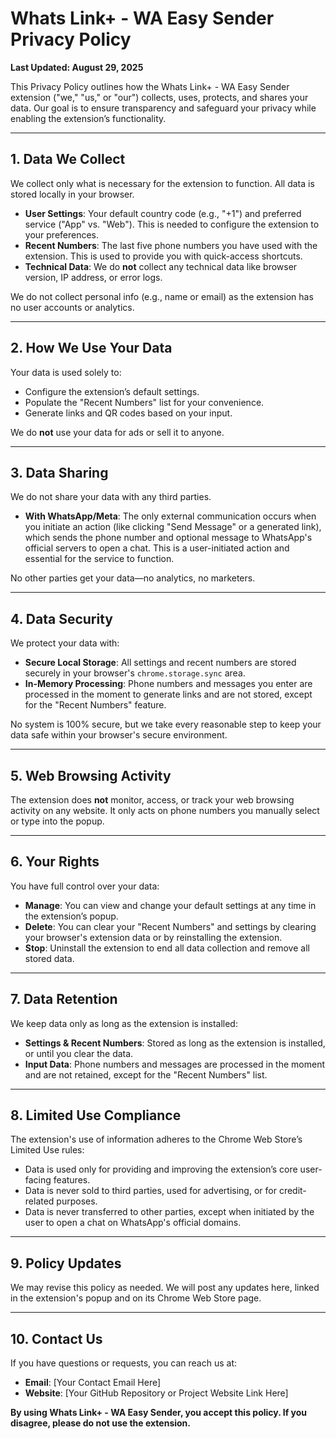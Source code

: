 # Whats Link+ - WA Easy Sender Privacy Policy

**Last Updated: August 29, 2025**

This Privacy Policy outlines how the Whats Link+ - WA Easy Sender extension ("we," "us," or "our") collects, uses, protects, and shares your data. Our goal is to ensure transparency and safeguard your privacy while enabling the extension’s functionality.

---

## 1. Data We Collect

We collect only what is necessary for the extension to function. All data is stored locally in your browser.

- **User Settings**: Your default country code (e.g., "+1") and preferred service ("App" vs. "Web"). This is needed to configure the extension to your preferences.
- **Recent Numbers**: The last five phone numbers you have used with the extension. This is used to provide you with quick-access shortcuts.
- **Technical Data**: We do **not** collect any technical data like browser version, IP address, or error logs.

We do not collect personal info (e.g., name or email) as the extension has no user accounts or analytics.

---

## 2. How We Use Your Data

Your data is used solely to:
- Configure the extension’s default settings.
- Populate the "Recent Numbers" list for your convenience.
- Generate links and QR codes based on your input.

We do **not** use your data for ads or sell it to anyone.

---

## 3. Data Sharing

We do not share your data with any third parties.

- **With WhatsApp/Meta**: The only external communication occurs when you initiate an action (like clicking "Send Message" or a generated link), which sends the phone number and optional message to WhatsApp's official servers to open a chat. This is a user-initiated action and essential for the service to function.

No other parties get your data—no analytics, no marketers.

---

## 4. Data Security

We protect your data with:
- **Secure Local Storage**: All settings and recent numbers are stored securely in your browser's `chrome.storage.sync` area.
- **In-Memory Processing**: Phone numbers and messages you enter are processed in the moment to generate links and are not stored, except for the "Recent Numbers" feature.

No system is 100% secure, but we take every reasonable step to keep your data safe within your browser's secure environment.

---

## 5. Web Browsing Activity

The extension does **not** monitor, access, or track your web browsing activity on any website. It only acts on phone numbers you manually select or type into the popup.

---

## 6. Your Rights

You have full control over your data:
- **Manage**: You can view and change your default settings at any time in the extension’s popup.
- **Delete**: You can clear your "Recent Numbers" and settings by clearing your browser's extension data or by reinstalling the extension.
- **Stop**: Uninstall the extension to end all data collection and remove all stored data.

---

## 7. Data Retention

We keep data only as long as the extension is installed:
- **Settings & Recent Numbers**: Stored as long as the extension is installed, or until you clear the data.
- **Input Data**: Phone numbers and messages are processed in the moment and are not retained, except for the "Recent Numbers" list.

---

## 8. Limited Use Compliance

The extension's use of information adheres to the Chrome Web Store’s Limited Use rules:
- Data is used only for providing and improving the extension’s core user-facing features.
- Data is never sold to third parties, used for advertising, or for credit-related purposes.
- Data is never transferred to other parties, except when initiated by the user to open a chat on WhatsApp's official domains.

---

## 9. Policy Updates

We may revise this policy as needed. We will post any updates here, linked in the extension's popup and on its Chrome Web Store page.

---

## 10. Contact Us

If you have questions or requests, you can reach us at:
- **Email**: [Your Contact Email Here]
- **Website**: [Your GitHub Repository or Project Website Link Here]

**By using Whats Link+ - WA Easy Sender, you accept this policy. If you disagree, please do not use the extension.**